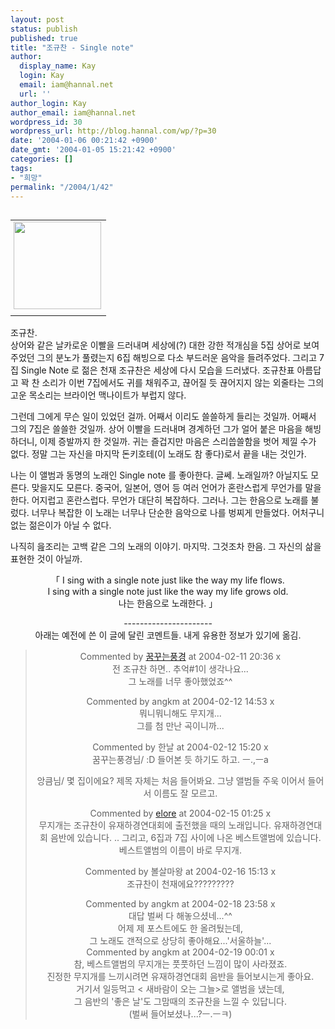 ```yaml
---
layout: post
status: publish
published: true
title: "조규찬 - Single note"
author:
  display_name: Kay
  login: Kay
  email: iam@hannal.net
  url: ''
author_login: Kay
author_email: iam@hannal.net
wordpress_id: 30
wordpress_url: http://blog.hannal.com/wp/?p=30
date: '2004-01-06 00:21:42 +0900'
date_gmt: '2004-01-05 15:21:42 +0900'
categories: []
tags:
- "희망"
permalink: "/2004/1/42"
---
```

<table align="right">
<tr>
<td style="padding-left:5"><center><img src="http://blog.hannal.com/tt-attach/0322/040322132142988476/640385.jpg" width="140" height="140"/></center></td>
</tr>
<tr>
<td class="centerphoto"> </td>
</tr>
</table>
<p>조규찬.<br />
상어와 같은 날카로운 이빨을 드러내며 세상에(?) 대한 강한 적개심을 5집 상어로 보여주었던 그의 분노가 풀렸는지 6집 해빙으로 다소 부드러운 음악을 들려주었다. 그리고 7집 Single Note 로 젊은 천재 조규찬은 세상에 다시 모습을 드러냈다. 조규찬표 아름답고 꽉 찬 소리가 이번 7집에서도 귀를 채워주고, 끊어질 듯 끊어지지 않는 외줄타는 그의 고운 목소리는 브라이언 맥나이트가 부럽지 않다.</p>
<p>그런데 그에게 무슨 일이 있었던 걸까. 어째서 이리도 쓸쓸하게 들리는 것일까. 어째서 그의 7집은 쓸쓸한 것일까. 상어 이빨을 드러내며 경계하던 그가 얼어 붙은 마음을 해빙하더니, 이제 증발까지 한 것일까. 귀는 즐겁지만 마음은 스리씁쓸함을 벗어 제낄 수가 없다. 정말 그는 자신을 마지막 돈키호테(이 노래도 참 좋다)로서 끝을 내는 것인가. </p>
<p>나는 이 앨범과 동명의 노래인 Single note 를 좋아한다. 글쎄. 노래일까? 아닐지도 모른다. 맞을지도 모른다. 중국어, 일본어, 영어 등 여러 언어가 혼란스럽게 무언가를 말을 한다. 어지럽고 혼란스럽다. 무언가 대단히 복잡하다. 그러나. 그는 한음으로 노래를 불렀다. 너무나 복잡한 이 노래는 너무나 단순한 음악으로 나를 벙찌게 만들었다. 어처구니 없는 젊은이가 아닐 수 없다.</p>
<p>나직히 읊조리는 고백 같은 그의 노래의 이야기. 마지막. 그것조차 한음. 그 자신의 삶을 표현한 것이 아닐까.</p>
<p><center>「 I sing with a single note just like the way my life flows.<br />
I sing with a single note just like the way my life grows old.<br />
나는 한음으로 노래한다. 」</p>
<p>
----------------------<br />
아래는 예전에 쓴 이 글에 달린 코멘트들. 내게 유용한 정보가 있기에 옮김.</p>
<blockquote><p>
Commented by <a href='http://needle5035.egloos.com/' target='_blank'>꿈꾸는풍경</a> at 2004-02-11 20:36 x <br />
전 조규찬 하면.. 추억#1이 생각나요...<br />
그 노래를 너무 좋아했었죠^^ </p>
<p> Commented by angkm at 2004-02-12 14:53 x <br />
뭐니뭐니해도 무지개...<br />
그를 첨 만난 곡이니까... </p>
<p> Commented by <span class=key1 onclick=keyword_open('./kview.php?kd=%C7%D1%B3%AF')>한날</span> at 2004-02-12 15:20 x <br />
꿈꾸는풍경님/ :D 들어본 듯 하기도 하고. ㅡ.,ㅡa</p>
<p>앙큼님/ 몇 집이에요? 제목 자체는 처음 들어봐요. 그냥 앨범들 주욱 이어서 들어서 이름도 잘 모르고. </p>
<p> Commented by <a href='http://elore.egloos.com/' target='_blank'>elore</a> at 2004-02-15 01:25 x <br />
무지개는 조규찬이 유재하경연대회에 출전했을 때의 노래입니다. 유재하경연대회 음반에 있습니다. .. 그리고, 6집과 7집 사이에 나온 베스트앨범에 있습니다. 베스트앨범의 이름이 바로 무지개. </p>
<p> Commented by 볼살마왕 at 2004-02-16 15:13 x <br />
조규찬이 천재에요?????????</p>
<p> Commented by angkm at 2004-02-18 23:58 x <br />
대답 벌써 다 해놓으셨네...^^<br />
어제 제 포스트에도 한 올려뒀는데, <br />
그 노래도 갠적으로 상당히 좋아해요...'서울하늘'... <br />
 Commented by angkm at 2004-02-19 00:01 x <br />
참, 베스트앨범의 무지개는 풋풋하던 느낌이 많이 사라졌죠.<br />
진정한 무지개를 느끼시려면 유재하경연대회 음반을 들어보시는게 좋아요. <br />
거기서 일등먹고 < 새바람이 오는 그늘>로 앨범을 냈는데,<br />
그 음반의 '좋은 날'도 그맘때의 조규찬을 느낄 수 있답니다.<br />
(벌써 들어보셨나...?ㅡ.ㅡㅋ) 
</p></blockquote>
<p></center></p>
